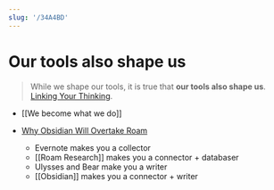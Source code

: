 ```yaml
---
slug: '/34A4BD'
---
```


# Our tools also shape us

> While we shape our tools, it is true that **our tools also shape us**. [Linking Your Thinking](https://www.youtube.com/channel/UC85D7ERwhke7wVqskV_DZUA).

- [[We become what we do]]

- [Why Obsidian Will Overtake Roam](https://www.youtube.com/watch?v=_x54XJrECvk)
  - Evernote makes you a collector
  - [[Roam Research]] makes you a connector + databaser
  - Ulysses and Bear make you a writer
  - [[Obsidian]] makes you a connector + writer
